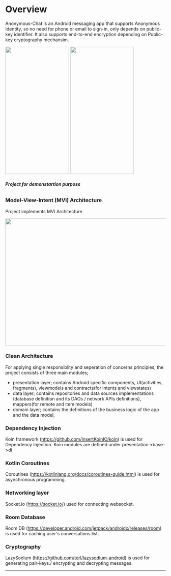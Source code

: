 # Overview
Anonymous-Chat is an Android messaging app that supports Anonymous Identity, so no need for phone or email to sign-in, only depends on public-key identifier. It also supports end-to-end encryption depending on Public-key cryptography mechansim.

<img src="https://serving.photos.photobox.com/79022967fb9b75c1748dad12d855cb5aa296b2bd755b5325c41d3d0c9f3617b07fc3e377.jpg" width="200" height="400" /> <img src="https://serving.photos.photobox.com/06226340c048ebc21eb4100efebf46ae3c88bb989531d74cda46e62d2f68227251d840d2.jpg" width="200" height="400" />

###### ***Project for demonstartion purpose***


### Model-View-Intent (MVI) Architecture
Project implements MVI Architecture

<img src="https://miro.medium.com/max/841/1*u6DY_91Uu6RhwPfaeftggQ.png" width="700" height="400" />

### Clean Architecture
For applying single responsiblity and seperation of concerns principles, the project consists of three main modules;
- presentation layer; contains Android specific components, UI(activities, fragments), viewmodels and contracts(for intents and viewstates)
- data layer; contains repositories and data sources implementations (database definition and its DAOs / network APIs definitions), mappers(for remote and item models)
- domain layer; contains the definitions of the business logic of the app and the data model,


### Dependency Injection
Koin framework (https://github.com/InsertKoinIO/koin) is used for Dependency Injection. Koin modules are defined under presentation->base->di

### Kotlin Coroutines
Coroutines (https://kotlinlang.org/docs/coroutines-guide.html) is used for asynchronous programming.

### Networking layer
Socket.io (https://socket.io/) used for connecting websocket.

### Room Database
Room DB (https://developer.android.com/jetpack/androidx/releases/room) is used for caching user's conversations list.

### Cryptography
LazySodium (https://github.com/terl/lazysodium-android) is used for generating pair-keys./ encrypting and decrypting messages.

-------
